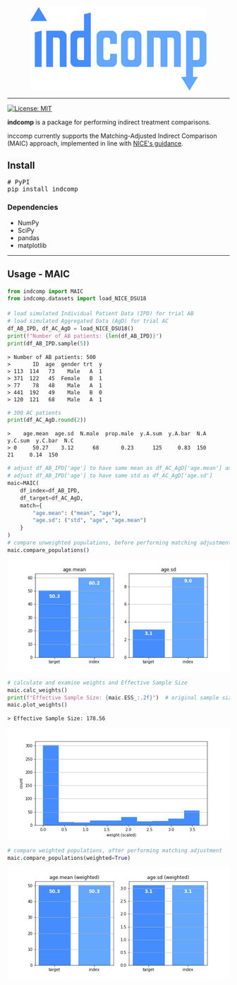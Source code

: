 <p align="center">
  <img width="400" src="images/indcomp.png" />
</p>

---
 [![License: MIT](https://img.shields.io/badge/License-MIT-yellow.svg)](https://opensource.org/licenses/MIT)

**indcomp** is a package for performing indirect treatment comparisons.

inccomp currently supports the Matching-Adjusted Indirect Comparison (MAIC) approach, implemented in line with [NICE's guidance](http://nicedsu.org.uk/technical-support-documents/population-adjusted-indirect-comparisons-maic-and-stc/).


## Install

<pre>
# PyPI
pip install indcomp
</pre>

### Dependencies
* NumPy
* SciPy
* pandas
* matplotlib

---

## Usage - MAIC

```python
from indcomp import MAIC
from indcomp.datasets import load_NICE_DSU18

# load simulated Individual Patient Data (IPD) for trial AB
# load simulated Aggregated Data (AgD) for trial AC
df_AB_IPD, df_AC_AgD = load_NICE_DSU18()
print(f"Number of AB patients: {len(df_AB_IPD)}")
print(df_AB_IPD.sample(5))
```
```console
> Number of AB patients: 500
>       ID  age  gender trt  y
> 113  114   73    Male   A  1
> 371  122   45  Female   B  1
> 77    78   48    Male   A  1
> 441  192   49    Male   B  0
> 120  121   68    Male   A  1
```
```python
# 300 AC patients
print(df_AC_AgD.round(2))
```
```console
>    age.mean  age.sd  N.male  prop.male  y.A.sum  y.A.bar  N.A  y.C.sum  y.C.bar  N.C
> 0     50.27    3.12      68       0.23      125     0.83  150       21     0.14  150
```
```python
# adjust df_AB_IPD['age'] to have same mean as df_AC_AgD['age.mean'] and
# adjust df_AB_IPD['age'] to have same std as df_AC_AgD['age.sd']
maic=MAIC(
    df_index=df_AB_IPD,
    df_target=df_AC_AgD,
    match={
        "age.mean": ("mean", "age"),
        "age.sd": ("std", "age", "age.mean")
    }
)
# compare unweighted populations, before performing matching adjustment
maic.compare_populations()
```
<p align="center">
  <img src="figures/NICE_DSU18_populations_unweighted.png" />
</p>

```python
# calculate and examine weights and Effective Sample Size
maic.calc_weights()
print(f"Effective Sample Size: {maic.ESS_:.2f}")  # original sample size: 500 patients
maic.plot_weights()
```
```console
> Effective Sample Size: 178.56
```
<p align="center">
  <img src="figures/NICE_DSU18_weights.png" />
</p>

```python
# compare weighted populations, after performing matching adjustment
maic.compare_populations(weighted=True)
```
<p align="center">
  <img src="figures/NICE_DSU18_populations_weighted.png" />
</p>